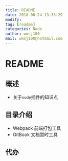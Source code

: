 ```yaml
---
title: README 
date: 2018-06-24 13:33:29	
modify: 
tag: [readme]
categories: Node
author: wmsj100
mail: wmsj100@hotmail.com
---
```


# README

## 概述
- 关于`node`插件的知识点

## 目录介绍
- Webpack 前端打包工具
- GitBook 文档暂时工具

## 代办

